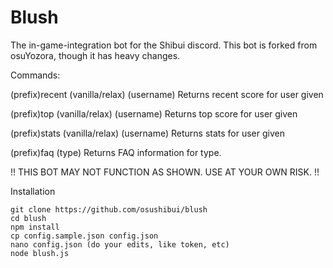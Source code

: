 # Blush
The in-game-integration bot for the Shibui discord.
This bot is forked from osuYozora, though it has heavy changes.


Commands:

(prefix)recent (vanilla/relax) (username)
Returns recent score for user given

(prefix)top (vanilla/relax) (username)
Returns top score for user given

(prefix)stats (vanilla/relax) (username)
Returns stats for user given

(prefix)faq (type)
Returns FAQ information for type.

!! THIS BOT MAY NOT FUNCTION AS SHOWN. USE AT YOUR OWN RISK. !!

Installation

```
git clone https://github.com/osushibui/blush
cd blush
npm install
cp config.sample.json config.json
nano config.json (do your edits, like token, etc)
node blush.js
```
